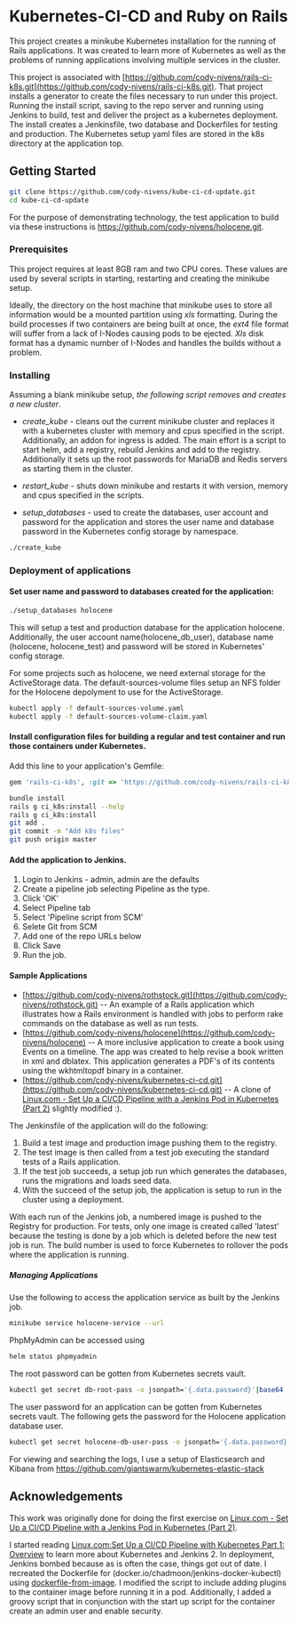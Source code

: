 # Kubernetes-CI-CD and Ruby on Rails

This project creates a minikube Kubernetes installation for the running of Rails applications.  It was created to learn more of
Kubernetes as well as the problems of running applications involving multiple services in the cluster.

This project is associated with [https://github.com/cody-nivens/rails-ci-k8s.git](https://github.com/cody-nivens/rails-ci-k8s.git).
That project installs a generator to create the files necessary to run under this project.  Running the install script, saving to
the repo server and running using Jenkins to build, test and deliver the project as a kubernetes deployment.
The install creates a Jenkinsfile, two database and Dockerfiles for testing and production.  The Kubernetes setup yaml files are stored in the k8s directory at the application top.

## Getting Started

```sh
git clone https://github.com/cody-nivens/kube-ci-cd-update.git
cd kube-ci-cd-update
```

For the purpose of demonstrating technology, the test application to build via these instructions is https://github.com/cody-nivens/holocene.git.

### Prerequisites

This project requires at least 8GB ram and two CPU cores.  These values are used by several scripts in starting, restarting
and creating the minikube setup.

Ideally, the directory on the host machine that minikube uses to store all information would be a mounted partition using *xls* formatting.
During the build processes if two containers are being built at once, the *ext4* file format will suffer from a lack of I-Nodes causing pods to be ejected.  *Xls* disk format has a dynamic number of I-Nodes and handles the builds without a problem.

### Installing

Assuming a blank minikube setup, *the following script removes and creates a new cluster*.
  *  *create\_kube* - cleans out the current minikube cluster and replaces it with a kubernetes cluster with memory and cpus specified in the script.
Additionally, an addon for ingress is added. 
The main effort is a script to start helm, add a registry, rebuild Jenkins and add to the registry.
Additionally it sets up the root passwords for MariaDB and Redis servers as starting them in the cluster.

  *  *restart\_kube* - shuts down minikube and restarts it with version, memory and cpus specified in the scripts.

  *  *setup\_databases* - used to create the databases, user account and password for the application and
 stores the user name and database password in the Kubernetes config storage by namespace. 

```sh
./create_kube
```

### Deployment of applications

#### Set user name and password to databases created for the application:

```sh
./setup_databases holocene
```

This will setup a test and production database for the application holocene. 
Additionally, the user account name(holocene\_db\_user), database name (holocene, holocene\_test) and password will be stored in Kubernetes' config storage.

For some projects such as holocene, we need external storage for the ActiveStorage data.  The default-sources-volume files setup an NFS folder for the
Holocene depolyment to use for the ActiveStorage.

```sh
kubectl apply -f default-sources-volume.yaml
kubectl apply -f default-sources-volume-claim.yaml
```

#### Install configuration files for building a regular and test container and run those containers under Kubernetes.

Add this line to your application's Gemfile:

```ruby
gem 'rails-ci-k8s', :git => 'https://github.com/cody-nivens/rails-ci-k8s.git'
```
```sh
bundle install
rails g ci_k8s:install --help
rails g ci_k8s:install
git add .
git commit -m "Add k8s files"
git push origin master
```

#### Add the application to Jenkins.

1. Login to Jenkins - admin, admin are the defaults
1. Create a pipeline job selecting Pipeline as the type.
1. Click 'OK'
1. Select Pipeline tab
1. Select 'Pipeline script from SCM'
1. Selete Git from SCM
1. Add one of the repo URLs below
1. Click Save
1. Run the job.

#### Sample Applications

* [https://github.com/cody-nivens/rothstock.git](https://github.com/cody-nivens/rothstock.git) -- An example of a Rails application which illustrates how a Rails environment is handled with jobs to perform rake commands on the database as well as run tests.
* [https://github.com/cody-nivens/holocene](https://github.com/cody-nivens/holocene) -- A more inclusive application to create a book using Events on a timeline.  The app was created to help revise a book written in xml and dblatex. This application generates a PDF's of its contents using the wkhtmltopdf binary in a container.
* [https://github.com/cody-nivens/kubernetes-ci-cd.git](https://github.com/cody-nivens/kubernetes-ci-cd.git) -- A clone of [Linux.com - Set Up a CI/CD Pipeline with a Jenkins Pod in Kubernetes (Part 2)](https://www.linux.com/blog/learn/chapter/Intro-to-Kubernetes/2017/6/set-cicd-pipeline-jenkins-pod-kubernetes-part-2) slightly modified :).

The Jenkinsfile of the application will do the following:
1.  Build a test image and production image pushing them to the registry.
2.  The test image is then called from a test job executing the standard tests of a Rails application.
3.  If the test job succeeds, a setup job run which generates the databases, runs the migrations and loads seed data.
4.  With the succeed of the setup job, the application is setup to run in the cluster using a deployment.

With each run of the Jenkins job, a numbered image is pushed to the Registry for production.  For tests, only one
image is created called 'latest' because the testing is done by a job which is deleted before the new test job is run.
The build number is used to force Kubernetes to rollover the pods where the application is running.

##### Managing Applications

Use the following to access the application service as built by the Jenkins job.
```sh
minikube service holocene-service --url
```
PhpMyAdmin can be accessed using
```sh
helm status phpmyadmin
```
The root password can be gotten from Kubernetes secrets vault.
```sh
kubectl get secret db-root-pass -o jsonpath='{.data.password}'|base64 --decode
```
The user password for an application can be gotten from Kubernetes secrets vault.  The following gets the password for the Holocene application database user.
```sh
kubectl get secret holocene-db-user-pass -o jsonpath='{.data.password}'|base64 --decode
```

For viewing and searching the logs, I use a setup of Elasticsearch and Kibana from https://github.com/giantswarm/kubernetes-elastic-stack

## Acknowledgements

This work was originally done for doing the first exercise on [Linux.com - Set Up a CI/CD Pipeline with a Jenkins Pod in Kubernetes (Part 2)](https://www.linux.com/blog/learn/chapter/Intro-to-Kubernetes/2017/6/set-cicd-pipeline-jenkins-pod-kubernetes-part-2).

I started reading [Linux.com:Set Up a CI/CD Pipeline with Kubernetes Part 1: Overview](https://www.linux.com/blog/learn/chapter/Intro-to-Kubernetes/2017/5/set-cicd-pipeline-kubernetes-part-1-overview) to learn more about Kubernetes and Jenkins 2.  In deployment, Jenkins bombed because as is often the case, things got out of date.
I recreated the Dockerfile for (docker.io/chadmoon/jenkins-docker-kubectl) using [dockerfile-from-image](https://stackoverflow.com/questions/19104847/how-to-generate-a-dockerfile-from-an-image?utm_medium=organic&utm_source=google_rich_qa&utm_campaign=google_rich_qa).  I modified the script to include adding plugins to the container image before running it in a pod.  Additionally, I added a groovy script that in conjunction with the start up script for the container create an admin user and enable security.

